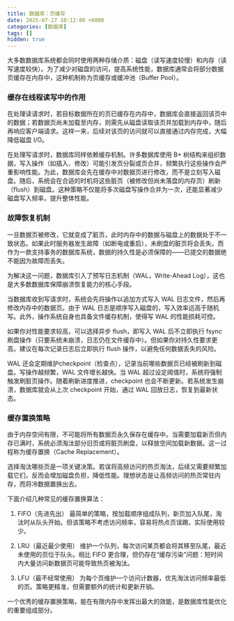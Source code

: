 ```yaml
---
title: 数据库：页缓存
date: 2025-07-27 10:12:00 +0800
categories: [数据库]
tags: []
hidden: true
---
```


大多数数据库系统都会同时使用两种存储介质：磁盘（读写速度较慢）和内存（读写速度较快）。为了减少对磁盘的访问，提高系统性能，数据库通常会将部分数据页缓存在内存中，这种机制称为页缓存或缓冲池（Buffer Pool）。

### 缓存在线程读写中的作用

在处理读请求时，若目标数据所在的页已缓存在内存中，数据库会直接返回该页中的数据；若数据页尚未加载至内存，则需先从磁盘读取该页并加载到内存中，随后再响应客户端请求。这样一来，后续对该页的访问就可以直接通过内存完成，大幅降低磁盘 I/O。

在处理写请求时，数据库同样依赖缓存机制。许多数据库使用 B+ 树结构来组织数据，写入操作（如插入、修改）可能引发页分裂或页合并，频繁执行这些操作会严重影响性能。为此，数据库会先在缓存中对数据页进行修改，而不是立刻写入磁盘。随后，系统会在合适的时机将这些脏页（被修改但尚未落盘的内存页）刷新（flush）到磁盘。这种策略不仅能将多次磁盘写操作合并为一次，还能显著减少磁盘写入频率，提升整体性能。

### 故障恢复机制

一旦数据页被修改，它就变成了脏页，此时内存中的数据与磁盘上的数据处于不一致状态。如果此时服务器发生故障（如断电或重启），未刷盘的脏页将会丢失。而作为一款支持事务的数据库系统，数据的持久性是必须保障的——已提交的数据绝不能因为故障而丢失。

为解决这一问题，数据库引入了预写日志机制（WAL，Write-Ahead Log），这也是大多数数据库保障崩溃恢复能力的核心手段。

当数据库收到写请求时，系统会先将操作以追加方式写入 WAL 日志文件，然后再修改内存中的数据页。由于 WAL 日志是顺序写入磁盘的，写入效率远高于随机写。此外，操作系统自身也具备文件缓存机制，使得写 WAL 的性能损耗可控。

如果你对性能要求较高，可以选择异步 flush，即写入 WAL 后不立即执行 fsync 刷盘操作（只要系统未崩溃，日志仍在文件缓存中）。但如果你对持久性要求更高，建议在每次记录日志后立即执行 flush 操作，以避免任何数据丢失的风险。

WAL 还会定期维护checkpoint（检查点），记录当前哪些数据页已经被刷新到磁盘。写操作越频繁，WAL 文件增长越快。当 WAL 超过设定阈值时，系统将强制触发刷脏页操作。随着刷新进度推进，checkpoint 也会不断更新。若系统发生崩溃，数据库就会从上次 checkpoint 开始，通过 WAL 回放日志，恢复到最新状态。

### 缓存置换策略

由于内存空间有限，不可能将所有数据页永久保存在缓存中。当需要加载新页但内存已满时，系统必须淘汰部分旧页或将脏页刷盘，以释放空间加载新数据。这一过程称为缓存置换（Cache Replacement）。

选择淘汰哪些页是一项关键决策。若误将高频访问的热页淘汰，后续又需要频繁加载它们，反而会增加磁盘负担，降低性能。理想状态是让高频访问的热页常驻内存，而将冷数据置换出去。

下面介绍几种常见的缓存置换算法：

1. FIFO（先进先出）
最简单的策略，按加载顺序组成队列，新页加入队尾，淘汰时从队头开始。但该策略不考虑访问频率，容易将热点页误踢，实际使用较少。

2. LRU（最近最少使用）
维护一个队列，每次访问某页都会将其移至队尾，最近未使用的页位于队头。相比 FIFO 更合理，但仍存在“缓存污染”问题：短时间内大量访问新数据页可能导致热页被淘汰。

3. LFU（最不经常使用）
为每个页维护一个访问计数器，优先淘汰访问频率最低的页。策略更精准，但需要额外的统计和更新开销。

一个优秀的缓存置换策略，能在有限内存中发挥出最大的效能，是数据库性能优化的重要组成部分。